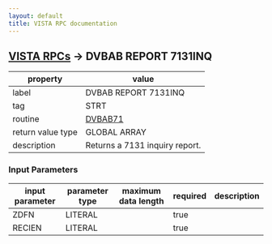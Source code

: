 ```yaml
---
layout: default
title: VISTA RPC documentation
---
```




## [VISTA RPCs](TableOfContent.md) &#8594; DVBAB REPORT 7131INQ 

 property | value 
--- | --- 
 label | DVBAB REPORT 7131INQ
 tag | STRT
 routine | [DVBAB71](http://code.osehra.org/dox/Routine_DVBAB71_source.html)
 return value type | GLOBAL ARRAY
 description | Returns a 7131 inquiry report.

### Input Parameters

| input parameter | parameter type | maximum data length | required | description | 
| --- | --- | --- | --- | --- | 
| ZDFN | LITERAL |  | true |  | 
| RECIEN | LITERAL |  | true |  | 